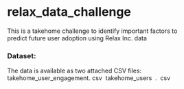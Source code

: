 # relax_data_challenge

This is a takehome challenge to identify important factors to predict future user adoption using Relax Inc. data

### Dataset:

The data is available as two attached CSV files: 
  takehome_user_engagement. csv 
  takehome_users  .  csv 

